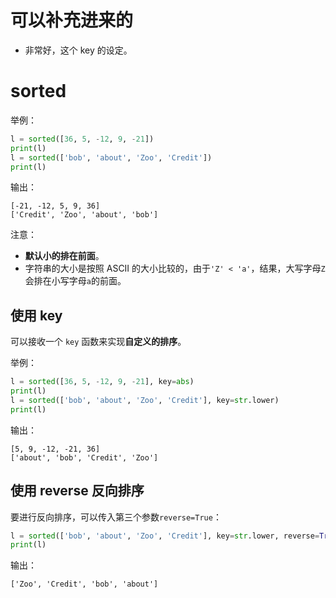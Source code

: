 
# 可以补充进来的

- 非常好，这个 key 的设定。


# sorted

举例：


```py
l = sorted([36, 5, -12, 9, -21])
print(l)
l = sorted(['bob', 'about', 'Zoo', 'Credit'])
print(l)
```

输出：

```
[-21, -12, 5, 9, 36]
['Credit', 'Zoo', 'about', 'bob']
```

注意：

- **默认小的排在前面**。
- 字符串的大小是按照 ASCII 的大小比较的，由于`'Z' < 'a'`，结果，大写字母`Z`会排在小写字母`a`的前面。



## 使用 key


可以接收一个 `key` 函数来实现**自定义的排序**。

举例：

```py
l = sorted([36, 5, -12, 9, -21], key=abs)
print(l)
l = sorted(['bob', 'about', 'Zoo', 'Credit'], key=str.lower)
print(l)
```

输出：

```
[5, 9, -12, -21, 36]
['about', 'bob', 'Credit', 'Zoo']
```

## 使用 reverse 反向排序


要进行反向排序，可以传入第三个参数`reverse=True`：

```py
l = sorted(['bob', 'about', 'Zoo', 'Credit'], key=str.lower, reverse=True)
print(l)
```

输出：

```
['Zoo', 'Credit', 'bob', 'about']
```
